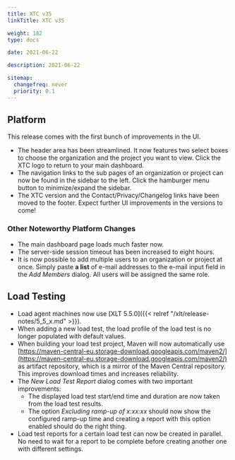 ```yaml
---
title: XTC v35
linkTitle: XTC v35

weight: 182
type: docs

date: 2021-06-22

description: 2021-06-22

sitemap:
  changefreq: never
  priority: 0.1
---
```


## Platform

This release comes with the first bunch of improvements in the UI.
- The header area has been streamlined. It now features two select boxes to choose the organization and the project you want to view. Click the XTC logo to return to your main dashboard.
- The navigation links to the sub pages of an organization or project can now be found in the sidebar to the left. Click the hamburger menu button to minimize/expand the sidebar.
- The XTC version and the Contact/Privacy/Changelog links have been moved to the footer.
Expect further UI improvements in the versions to come!

### Other Noteworthy Platform Changes

- The main dashboard page loads much faster now.
- The server-side session timeout has been increased to eight hours.
- It is now possible to add multiple users to an organization or project at once. Simply paste **a list** of e-mail addresses to the e-mail input field in the *Add Members* dialog. All users will be assigned the same role.

## Load Testing

- Load agent machines now use [XLT 5.5.0]({{< relref "/xlt/release-notes/5_5_x.md" >}}).
- When adding a new load test, the load profile of the load test is no longer populated with default values.
- When building your load test project, Maven will now automatically use [https://maven-central-eu.storage-download.googleapis.com/maven2/](https://maven-central-eu.storage-download.googleapis.com/maven2/) as artifact repository, which is a mirror of the Maven Central repository. This improves download times and increases reliability.
- The _New Load Test Report_ dialog comes with two important improvements:
    - The displayed load test start/end time and duration are now taken from the load test results.
    - The option _Excluding ramp-up of x:xx:xx_ should now show the configured ramp-up time and creating a report with this option enabled should do the right thing.
- Load test reports for a certain load test can now be created in parallel. No need to wait for a report to be complete before creating another one with different settings.
